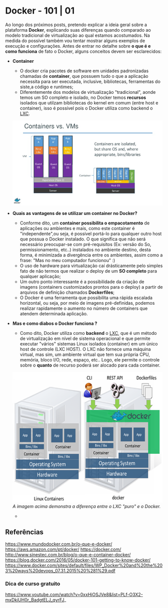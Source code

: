 # Docker - 101 | 01
Ao longo dos próximos posts, pretendo explicar a ideia geral sobre a plataforma **Docker**, explicando suas diferenças quando comparado ao modelo tradicional de virtualização ao qual estamos acostumados. Na medida do possível também vou tentar mostrar alguns exemplos de execução e configurações. 
Antes de entrar no detalhe sobre **o que é e como funciona** de fato o Docker, alguns conceitos devem ser esclarecidos:

- **Container**
    * O docker cria pacotes de software em unidades padronizadas chamadas de **container**, que possuem tudo o que a aplicação necessita para ser executada, inclusive, bibliotecas, ferramentas do siste,a código e runtimes;
    * Diferentemente dos modelos de virtualização "tradicional", aonde temos um SO completo e isolado, no Docker temos **recursos** isolados que utilzam bibliotecas do kernel em comum (entre host e container), isso é possível pois o Docker utiliza como backend o [LXC](https://linuxcontainers.org/lxc/introduction/).

    ![alt](container.png)

- **Quais as vantagens de se utilizar um container no Docker?**
    * Conforme dito, um **container possibilita o empacotamento** de aplicações ou ambientes e mais, como este container é "independente",ou seja, é possível portá-lo para qualquer outro host que possua o Docker instalado. O que significa que não será necessário preocupar-se com pré-requisitos (Ex: versão do So, permissionamento, etc..) instalados no ambiente destino, desta forma, é minimizada a divergência entre os ambientes, assim como a frase: "Mas no meu computador funcionou" :)
    * O uso de hardware para virtualização caí drásticamente pelo simples fato de não termos que realizar o deploy de um **SO completo** para qualquer aplicação;
    * Um outro ponto interessante é a possibilidade da criação de imagens (containers customizados prontos para o deploy) a partir de arquivos de definição chamados **Dockerfiles**;
    * O Docker é uma ferramenta que possibilita uma rápida escalada horizontal, ou seja, por meio de imagens pré-definidas, podemos realizar rapidamente o aumento no número de containers que atendem determinada aplicação.

- **Mas e como diabos o Docker funciona ?**
    * Como dito, Docker utiliza como **backend** o [LXC](https://linuxcontainers.org/lxc/introduction/), que é um método de virtualização em nível de sistema operacional e que permite executar "vários" sistemas Linux isolados (container) em um único host de controle (LXC HOST). O LXC não fornece uma máquina virtual, mas sim, um ambiente virtual que tem sua própria CPU, memória, bloco I/O, rede, espaço, etc.. Logo, ele permite o controle sobre o **quanto** de recurso poderá ser alocado para cada container.
    
    ![alt](lxc-container.png)
        *A imagem acima demonstra a diferença entre o LXC "puro" e o Docker.*


    *  














## Referências
https://www.mundodocker.com.br/o-que-e-docker/ 
https://aws.amazon.com/pt/docker/
https://docker.com/
http://www.sinestec.com.br/blog/o-que-e-container-docker/
https://blog.docker.com/2016/05/docker-101-getting-to-know-docker/
https://www.docker.com/sites/default/files/WP_Docker%20and%20the%203%20ways%20devops_07.31.2015%20%281%29.pdf

 ### Dica de curso gratuito 
https://www.youtube.com/watch?v=0xxHiOSJVe8&list=PLf-O3X2-mxDkiUH0r_BadgtELJ_qyrFJ_